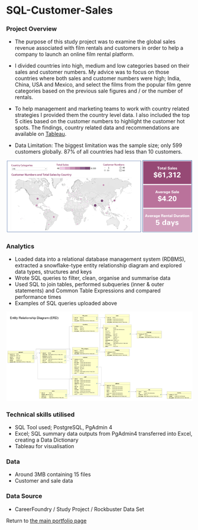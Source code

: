 # SQL-Customer-Sales

### Project Overview

- The purpose of this study project was to examine the global sales revenue associated with film rentals and customers in order to help a company to launch an online film rental platform.

- I divided countries into high, medium and low categories based on their sales and customer numbers. My advice was to focus on those countries where both sales and customer numbers were high; India, China, USA and Mexico, and select the films from the popular film genre categories based on the previous sale figures and / or the number of rentals. 

- To help management and marketing teams to work with country related strategies I provided them the country level data. I also included the top 5 cities based on the customer numbers to highlight the customer hot spots. The findings, country related data and recommendations are available on [Tableau](https://public.tableau.com/app/profile/senja.p8569/viz/FilmSalesandCustomerAnalysis/PresentationofFindings).

- Data Limitation: The biggest limitation was the sample size; only 599 customers globally. 87% of all countries had less than 10 customers. 



![](https://github.com/Senja-P/Images/blob/main/GitHub_Film1.png) 

### Analytics
- Loaded data into a relational database management system (RDBMS), extracted a snowflake-type entity relationship diagram and explored data types, structures and keys
- Wrote SQL queries to filter, clean, organise and summarise data
- Used SQL to join tables, performed subqueries (inner & outer statements) and Common Table Expressions and compared performance times
- Examples of SQL queries uploaded above

![](https://github.com/Senja-P/Images/blob/main/GitHub_ERD.png)

### Technical skills utilised
- SQL Tool used; PostgreSQL, PgAdmin 4 
- Excel; SQL summary data outputs from PgAdmin4 transferred into Excel, creating a Data Dictionary
- Tableau for visualisation

### Data
- Around 3MB containing 15 files
- Customer and sale data

### Data Source
- CareerFoundry / Study Project / Rockbuster Data Set 

Return to [the main portfolio page](https://github.com/Senja-P)
